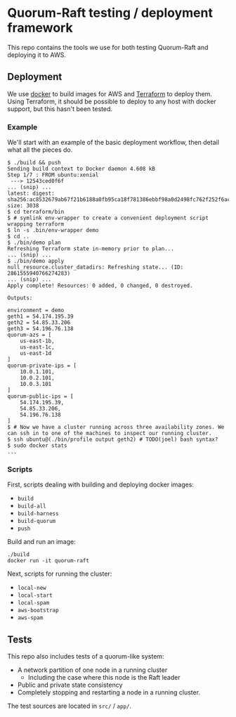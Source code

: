 # Quorum-Raft testing / deployment framework

This repo contains the tools we use for both testing Quorum-Raft and deploying
it to AWS.

## Deployment

We use [docker](https://www.docker.com/) to build images for AWS and [Terraform](https://www.terraform.io/) to deploy them. Using Terraform, it should be possible to deploy to any host with docker support, but this hasn't been tested.


### Example

We'll start with an example of the basic deployment workflow, then detail what all the pieces do.

```console
$ ./build && push
Sending build context to Docker daemon 4.608 kB
Step 1/7 : FROM ubuntu:xenial
 ---> 12543ced0f6f
... (snip) ...
latest: digest: sha256:ac8532679ab67f21b6188a0fb95ca18f781386ebbf98a0d2498fc762f252f6ac size: 3038
$ cd terraform/bin
$ # symlink env-wrapper to create a convenient deployment script wrapping terraform
$ ln -s .bin/env-wrapper demo
$ cd ..
$ ./bin/demo plan
Refreshing Terraform state in-memory prior to plan...
... (snip) ...
$ ./bin/demo apply
null_resource.cluster_datadirs: Refreshing state... (ID: 2861555940766274283)
... (snip) ...
Apply complete! Resources: 0 added, 0 changed, 0 destroyed.

Outputs:

environment = demo
geth1 = 54.174.195.39
geth2 = 54.85.33.206
geth3 = 54.196.76.138
quorum-azs = [
    us-east-1b,
    us-east-1c,
    us-east-1d
]
quorum-private-ips = [
    10.0.1.101,
    10.0.2.101,
    10.0.3.101
]
quorum-public-ips = [
    54.174.195.39,
    54.85.33.206,
    54.196.76.138
]
$ # Now we have a cluster running across three availability zones. We can ssh in to one of the machines to inspect our running cluster.
$ ssh ubuntu@(./bin/profile output geth2) # TODO(joel) bash syntax?
$ sudo docker stats
...
```

### Scripts

First, scripts dealing with building and deploying docker images:

* `build`
* `build-all`
* `build-harness`
* `build-quorum`
* `push`

Build and run an image:

```console
./build
docker run -it quorum-raft
```

Next, scripts for running the cluster:

* `local-new`
* `local-start`
* `local-spam`
* `aws-bootstrap`
* `aws-spam`

## Tests

This repo also includes tests of a quorum-like system:

* A network partition of one node in a running cluster
  - Including the case where this node is the Raft leader
* Public and private state consistency
* Completely stopping and restarting a node in a running cluster.

The test sources are located in `src/` / `app/`.
